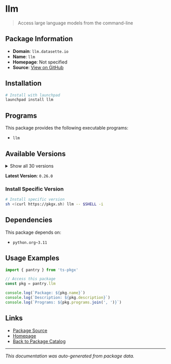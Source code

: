 # llm

> Access large language models from the command-line

## Package Information

- **Domain**: `llm.datasette.io`
- **Name**: `llm`
- **Homepage**: Not specified
- **Source**: [View on GitHub](https://github.com/pkgxdev/pantry/tree/main/projects/llm.datasette.io/package.yml)

## Installation

```bash
# Install with launchpad
launchpad install llm
```

## Programs

This package provides the following executable programs:

- `llm`

## Available Versions

<details>
<summary>Show all 30 versions</summary>

- `0.26.0`, `0.25.0`, `0.24.2`, `0.24.1`, `0.24.0`
- `0.23.0`, `0.22.0`, `0.21.0`, `0.20.0`, `0.19.1`
- `0.19.0`, `0.18.0`, `0.17.1`, `0.17.0`, `0.16.0`
- `0.15.0`, `0.14.0`, `0.13.1`, `0.13.0`, `0.12.0`
- `0.11.2`, `0.11.1`, `0.11.0`, `0.10.0`, `0.9.0`
- `0.8.1`, `0.8.0`, `0.7.1`, `0.7.0`, `0.6.1`

</details>

**Latest Version**: `0.26.0`

### Install Specific Version

```bash
# Install specific version
sh <(curl https://pkgx.sh) llm -- $SHELL -i
```

## Dependencies

This package depends on:

- `python.org~3.11`

## Usage Examples

```typescript
import { pantry } from 'ts-pkgx'

// Access this package
const pkg = pantry.llm

console.log(`Package: ${pkg.name}`)
console.log(`Description: ${pkg.description}`)
console.log(`Programs: ${pkg.programs.join(', ')}`)
```

## Links

- [Package Source](https://github.com/pkgxdev/pantry/tree/main/projects/llm.datasette.io/package.yml)
- [Homepage](#)
- [Back to Package Catalog](../../package-catalog.md)

---

*This documentation was auto-generated from package data.*
